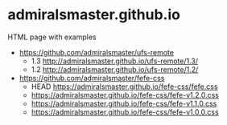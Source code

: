 admiralsmaster.github.io
========================

HTML page with examples

* https://github.com/admiralsmaster/ufs-remote
	* 1.3 http://admiralsmaster.github.io/ufs-remote/1.3/
	* 1.2 http://admiralsmaster.github.io/ufs-remote/1.2/
* https://github.com/admiralsmaster/fefe-css
	* HEAD https://admiralsmaster.github.io/fefe-css/fefe.css
	* https://admiralsmaster.github.io/fefe-css/fefe-v1.2.0.css
	* https://admiralsmaster.github.io/fefe-css/fefe-v1.1.0.css
	* https://admiralsmaster.github.io/fefe-css/fefe-v1.0.0.css
	
